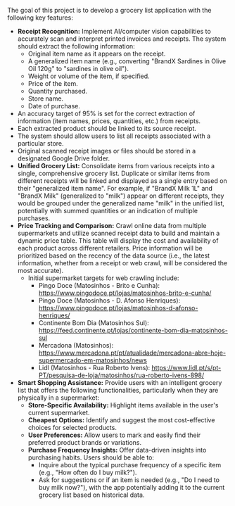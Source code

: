 The goal of this project is to develop a grocery list application with the following key features:

- **Receipt Recognition:** Implement AI/computer vision capabilities to accurately scan and interpret printed invoices and receipts. The system should extract the following information:
    - Original item name as it appears on the receipt.
    - A generalized item name (e.g., converting "BrandX Sardines in Olive Oil 120g" to "sardines in olive oil").
    - Weight or volume of the item, if specified.
    - Price of the item.
    - Quantity purchased.
    - Store name.
    - Date of purchase.
- An accuracy target of 95% is set for the correct extraction of information (item names, prices, quantities, etc.) from receipts.
- Each extracted product should be linked to its source receipt.
- The system should allow users to list all receipts associated with a particular store.
- Original scanned receipt images or files should be stored in a designated Google Drive folder.
- **Unified Grocery List:** Consolidate items from various receipts into a single, comprehensive grocery list. Duplicate or similar items from different receipts will be linked and displayed as a single entry based on their "generalized item name". For example, if "BrandX Milk 1L" and "BrandX Milk" (generalized to "milk") appear on different receipts, they would be grouped under the generalized name "milk" in the unified list, potentially with summed quantities or an indication of multiple purchases.
- **Price Tracking and Comparison:** Crawl online data from multiple supermarkets and utilize scanned receipt data to build and maintain a dynamic price table. This table will display the cost and availability of each product across different retailers. Price information will be prioritized based on the recency of the data source (i.e., the latest information, whether from a receipt or web crawl, will be considered the most accurate).
    - Initial supermarket targets for web crawling include:
        - Pingo Doce (Matosinhos - Brito e Cunha): https://www.pingodoce.pt/lojas/matosinhos-brito-e-cunha/
        - Pingo Doce (Matosinhos - D. Afonso Henriques): https://www.pingodoce.pt/lojas/matosinhos-d-afonso-henriques/
        - Continente Bom Dia (Matosinhos Sul): https://feed.continente.pt/lojas/continente-bom-dia-matosinhos-sul
        - Mercadona (Matosinhos): https://www.mercadona.pt/pt/atualidade/mercadona-abre-hoje-supermercado-em-matosinhos/news
        - Lidl (Matosinhos - Rua Roberto Ivens): https://www.lidl.pt/s/pt-PT/pesquisa-de-loja/matosinhos/rua-roberto-ivens-898/
- **Smart Shopping Assistance:** Provide users with an intelligent grocery list that offers the following functionalities, particularly when they are physically in a supermarket:
    - **Store-Specific Availability:** Highlight items available in the user's current supermarket.
    - **Cheapest Options:** Identify and suggest the most cost-effective choices for selected products.
    - **User Preferences:** Allow users to mark and easily find their preferred product brands or variations.
    - **Purchase Frequency Insights:** Offer data-driven insights into purchasing habits. Users should be able to:
        - Inquire about the typical purchase frequency of a specific item (e.g., "How often do I buy milk?").
        - Ask for suggestions or if an item is needed (e.g., "Do I need to buy milk now?"), with the app potentially adding it to the current grocery list based on historical data.
